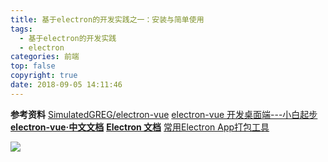 ```yaml
---
title: 基于electron的开发实践之一：安装与简单使用
tags:
  - 基于electron的开发实践
  - electron
categories: 前端
top: false
copyright: true
date: 2018-09-05 14:11:46
---
```


<!--more-->

**参考资料**
[SimulatedGREG/electron-vue](https://github.com/SimulatedGREG/electron-vue/tree/master/docs/cn)
[electron-vue 开发桌面端---小白起步](https://www.jianshu.com/p/c363a12de860)
**[electron-vue·中文文档](https://simulatedgreg.gitbooks.io/electron-vue/content/cn/)**
**[Electron 文档](https://electronjs.org/docs)**
[常用Electron App打包工具](https://www.jianshu.com/p/1c2ad78df208)

![](http://oankigr4l.bkt.clouddn.com/wexin.png)
